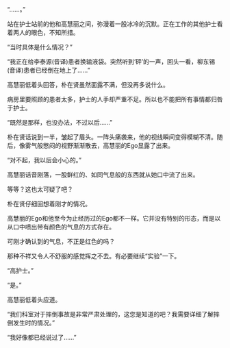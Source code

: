 “……。”

站在护士站前的他和高慧丽之间，弥漫着一股冰冷的沉默。正在工作的其他护士看着两人的眼色，不知所措。

“当时具体是什么情况？”

“我正在给李泰源(音译)患者换输液袋。突然听到‘砰’的一声，回头一看，柳东锡(音译)患者已经倒在地上了……”

高慧丽低着头回答，朴在贤虽然面露不满，但没再多说什么。

病房里要照顾的患者太多，护士的人手却严重不足。所以也不能把所有事情都归咎于护士。

“既然是那样，也没办法，不过以后……”

朴在贤话说到一半，皱起了眉头。一阵头痛袭来，他的视线瞬间变得模糊不清。随后，像雾气般憋闷的视野渐渐散去，高慧丽的Ego显露了出来。

“对不起，我以后会小心的。”

高慧丽话音刚落，一股鲜红的、如同气息般的东西就从她口中流了出来。

等等？这也太可疑了吧？

朴在贤仔细回想着刚才的情况。

高慧丽的Ego和他至今为止经历过的Ego都不一样。它并没有特别的形态，而是以从口中喷出带有颜色的气息的方式存在。

可刚才确认到的气息，不正是红色的吗？

那种不祥又令人不舒服的感觉挥之不去。有必要继续“实验”一下。

“高护士。”

“是。”

高慧丽低着头应道。

“我们科室对于摔倒事故是非常严肃处理的，这您是知道的吧？我需要详细了解摔倒发生时的情况。”

“我好像都已经说过了……”